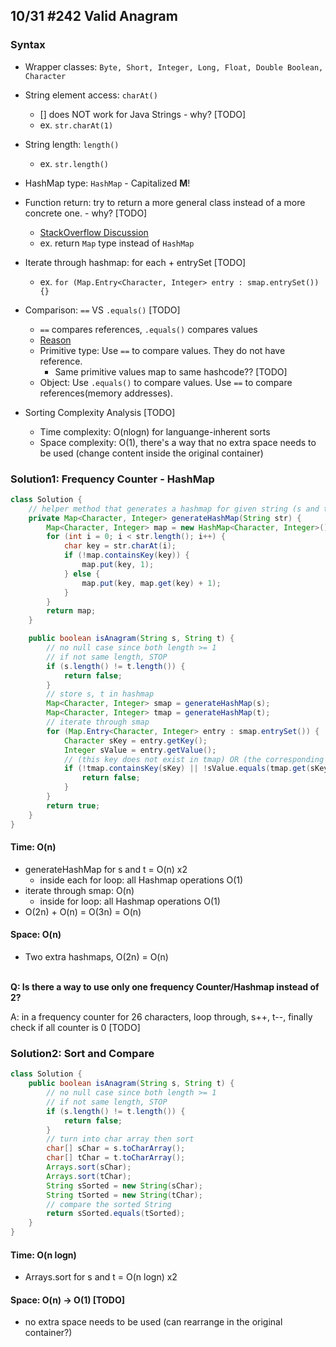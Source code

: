 ## 10/31 #242 Valid Anagram

### Syntax
- Wrapper classes: `Byte, Short, Integer, Long, Float, Double Boolean, Character`

- String element access: `charAt()`
    - [] does NOT work for Java Strings - why? [TODO]
    - ex. `str.charAt(1) `

- String length: `length()`
    - ex. `str.length()` 

- HashMap type: `HashMap` - Capitalized **M**!

- Function return: try to return a more general class instead of a more concrete one. - why? [TODO]
    - [StackOverflow Discussion](https://stackoverflow.com/questions/37971533/is-it-possible-to-return-a-hashmap-object-in-java)
    - ex. return `Map` type instead of `HashMap`

- Iterate through hashmap: for each + entrySet [TODO]
    - ex. `for (Map.Entry<Character, Integer> entry : smap.entrySet()) {}`

- Comparison: `==` VS `.equals()` [TODO]
    - `==` compares references, `.equals()` compares values 
    - [Reason](https://stackoverflow.com/questions/7520432/what-is-the-difference-between-and-equals-in-java)
    - Primitive type: Use `==` to compare values. They do not have reference.
        -  Same primitive values map to same hashcode?? [TODO]
    - Object: Use `.equals()` to compare values. Use `==` to compare references(memory addresses).
    

- Sorting Complexity Analysis [TODO]
    - Time complexity: O(nlogn) for languange-inherent sorts
    - Space complexity: O(1), there's a way that no extra space needs to be used (change content inside the original container)

### Solution1: Frequency Counter - HashMap  
```java
class Solution {
    // helper method that generates a hashmap for given string (s and t)
    private Map<Character, Integer> generateHashMap(String str) {
        Map<Character, Integer> map = new HashMap<Character, Integer>();
        for (int i = 0; i < str.length(); i++) {
            char key = str.charAt(i);
            if (!map.containsKey(key)) {
                map.put(key, 1);
            } else {
                map.put(key, map.get(key) + 1);
            }
        }
        return map;
    }

    public boolean isAnagram(String s, String t) {
        // no null case since both length >= 1
        // if not same length, STOP
        if (s.length() != t.length()) {
            return false;
        }
        // store s, t in hashmap
        Map<Character, Integer> smap = generateHashMap(s);
        Map<Character, Integer> tmap = generateHashMap(t);
        // iterate through smap
        for (Map.Entry<Character, Integer> entry : smap.entrySet()) {
            Character sKey = entry.getKey();
            Integer sValue = entry.getValue();
            // (this key does not exist in tmap) OR (the corresponding value is different)
            if (!tmap.containsKey(sKey) || !sValue.equals(tmap.get(sKey))){
                return false;
            }
        }
        return true;
    }
}
```
#### Time: O(n)
- generateHashMap for s and t = O(n) x2
    - inside each for loop: all Hashmap operations O(1)
- iterate through smap: O(n)
    - inside for loop: all Hashmap operations O(1)
- O(2n) + O(n) = O(3n) = O(n)

#### Space: O(n)
- Two extra hashmaps, O(2n) = O(n)

\
**Q: Is there a way to use only one frequency Counter/Hashmap instead of 2?**


A: in a frequency counter for 26 characters, loop through, s++, t--, finally check if all counter is 0 [TODO]


### Solution2: Sort and Compare
```java
class Solution {
    public boolean isAnagram(String s, String t) {
        // no null case since both length >= 1
        // if not same length, STOP
        if (s.length() != t.length()) {
            return false;
        }
        // turn into char array then sort
        char[] sChar = s.toCharArray();
        char[] tChar = t.toCharArray();
        Arrays.sort(sChar);
        Arrays.sort(tChar);
        String sSorted = new String(sChar);
        String tSorted = new String(tChar);
        // compare the sorted String
        return sSorted.equals(tSorted);
    }
}
```

#### Time:  O(n logn)
- Arrays.sort for s and t = O(n logn) x2


#### Space: O(n) -> O(1) [TODO]
- no extra space needs to be used (can rearrange in the original container?) 